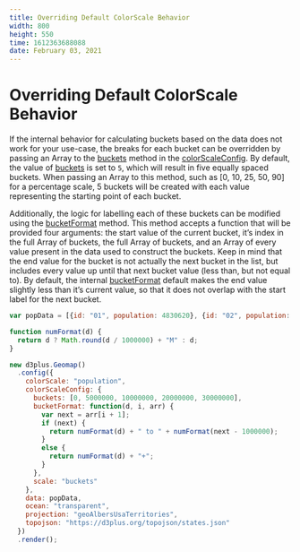 ```yaml
---
title: Overriding Default ColorScale Behavior
width: 800
height: 550
time: 1612363688088
date: February 03, 2021
---
```


[height]: 550
[delay]: 3000

# Overriding Default ColorScale Behavior

If the internal behavior for calculating buckets based on the data does not work for your use-case, the breaks for each bucket can be overridden by passing an Array to the [buckets](https://d3plus.org/docs/#ColorScale.buckets) method in the [colorScaleConfig](https://d3plus.org/docs/#Viz.colorScaleConfig). By default, the value of [buckets](https://d3plus.org/docs/#ColorScale.buckets) is set to `5`, which will result in five equally spaced buckets. When passing an Array to this method, such as [0, 10, 25, 50, 90] for a percentage scale, 5 buckets will be created with each value representing the starting point of each bucket.

Additionally, the logic for labelling each of these buckets can be modified using the [bucketFormat](https://d3plus.org/docs/#ColorScale.bucketFormat) method. This method accepts a function that will be provided four arguments: the start value of the current bucket, it’s index in the full Array of buckets, the full Array of buckets, and an Array of every value present in the data used to construct the buckets. Keep in mind that the end value for the bucket is not actually the next bucket in the list, but includes every value up until that next bucket value (less than, but not equal to). By default, the internal [bucketFormat](https://d3plus.org/docs/#ColorScale.bucketFormat) default makes the end value slightly less than it’s current value, so that it does not overlap with the start label for the next bucket.

```js
var popData = [{id: "01", population: 4830620}, {id: "02", population: 733375}, {id: "04", population: 6641928}, {id: "05", population: 2958208}, {id: "06", population: 38421464}, {id: "08", population: 5278906}, {id: "09", population: 3593222}, {id: "10", population: 926454}, {id: "11", population: 647484}, {id: "12", population: 19645772}, {id: "13", population: 10006693}, {id: "15", population: 1406299}, {id: "16", population: 1616547}, {id: "17", population: 12873761}, {id: "18", population: 6568645}, {id: "19", population: 3093526}, {id: "20", population: 2892987}, {id: "21", population: 4397353}, {id: "22", population: 4625253}, {id: "23", population: 1329100}, {id: "24", population: 5930538}, {id: "25", population: 6705586}, {id: "26", population: 9900571}, {id: "27", population: 5419171}, {id: "28", population: 2988081}, {id: "29", population: 6045448}, {id: "30", population: 1014699}, {id: "31", population: 1869365}, {id: "32", population: 2798636}, {id: "33", population: 1324201}, {id: "34", population: 8904413}, {id: "35", population: 2084117}, {id: "36", population: 19673174}, {id: "37", population: 9845333}, {id: "38", population: 721640}, {id: "39", population: 11575977}, {id: "40", population: 3849733}, {id: "41", population: 3939233}, {id: "42", population: 12779559}, {id: "44", population: 1053661}, {id: "45", population: 4777576}, {id: "46", population: 843190}, {id: "47", population: 6499615}, {id: "48", population: 26538614}, {id: "49", population: 2903379}, {id: "50", population: 626604}, {id: "51", population: 8256630}, {id: "53", population: 6985464}, {id: "54", population: 1851420}, {id: "55", population: 5742117}, {id: "56", population: 579679}, {id: "72", population: 3583073}];

function numFormat(d) {
  return d ? Math.round(d / 1000000) + "M" : d;
}

new d3plus.Geomap()
  .config({
    colorScale: "population",
    colorScaleConfig: {
      buckets: [0, 5000000, 10000000, 20000000, 30000000],
      bucketFormat: function(d, i, arr) {
        var next = arr[i + 1];
        if (next) {
          return numFormat(d) + " to " + numFormat(next - 1000000);
        }
        else {
          return numFormat(d) + "+";
        }
      },
      scale: "buckets"
    },
    data: popData,
    ocean: "transparent",
    projection: "geoAlbersUsaTerritories",
    topojson: "https://d3plus.org/topojson/states.json"
  })
  .render();
```
